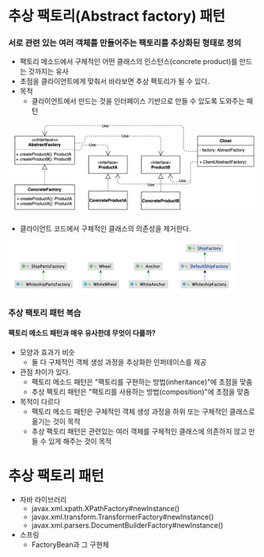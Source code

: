 # 추상 팩토리(Abstract factory) 패턴
### 서로 관련 있는 여러 객체를 만들어주는 팩토리를 추상화된 형태로 정의
- 팩토리 메소드에서 구체적인 어떤 클래스의 인스턴스(concrete product)를 만드는 것까지는 유사
- 초점을 클라이언트에게 맞춰서 바라보면 추상 팩토리가 될 수 있다.
- 목적
  - 클라이언트에서 만드는 것을 인터페이스 기반으로 만들 수 있도록 도와주는 패턴

![img.png](abstractfactory1.png)

- 클라이언트 코드에서 구체적인 클래스의 의존성을 제거한다.

![img.png](abstractfactory2.png)

### 추상 팩토리 패턴 복습
#### 팩토리 메소드 패턴과 매우 유사한데 무엇이 다를까?
- 모양과 효과가 비슷
  - 둘 다 구체적인 객체 생성 과정을 추상화한 인퍼테이스를 제공
- 관점 차이가 있다.
  - 팩토리 메소드 패턴은 "팩토리를 구현하는 방법(inheritance)"에 초점을 맞춤
  - 추상 팩토리 패턴은 "팩토리를 사용하는 방법(composition)"에 초점을 맞춤
- 목적이 다르다
  - 팩토리 메소드 패턴은 구체적인 객체 생성 과정을 하위 또는 구체적인 클래스로 옮기는 것이 목적
  - 추상 팩토리 패턴은 관련있는 여러 객체를 구체적인 클래스에 의존하지 않고 만들 수 있게 해주는 것이 목적

# 추상 팩토리 패턴
- 자바 라이브러리
  - javax.xml.xpath.XPathFactory#newInstance()
  - javax.xml.transform.TransformerFactory#newInstance()
  - javax.xml.parsers.DocumentBuilderFactory#newInstance()
- 스프링
  - FactoryBean과 그 구현체
  